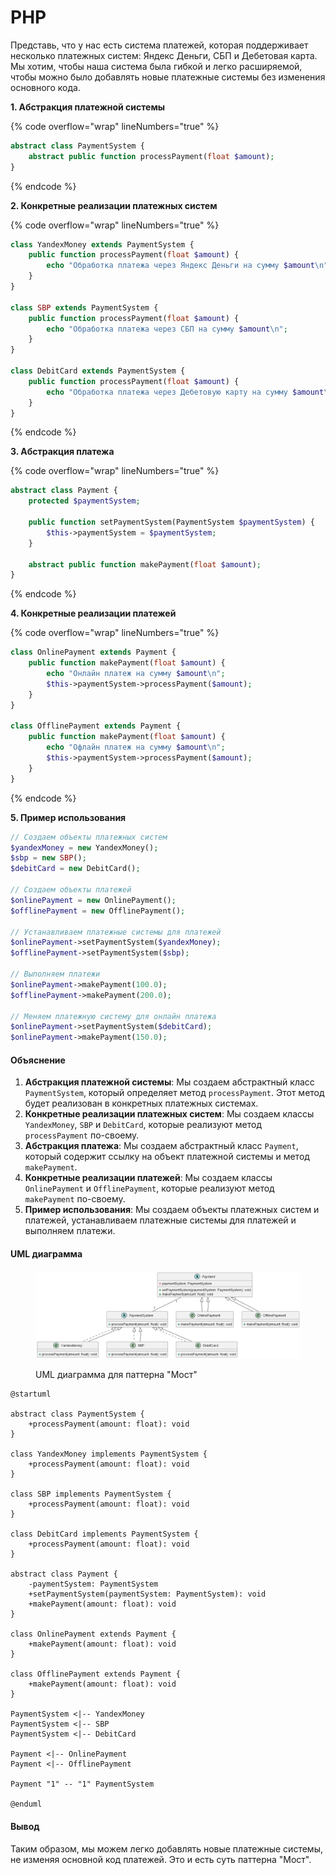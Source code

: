 # PHP

Представь, что у нас есть система платежей, которая поддерживает несколько платежных систем: Яндекс Деньги, СБП и Дебетовая карта. Мы хотим, чтобы наша система была гибкой и легко расширяемой, чтобы можно было добавлять новые платежные системы без изменения основного кода.

**1. Абстракция платежной системы**

{% code overflow="wrap" lineNumbers="true" %}
```php
abstract class PaymentSystem {
    abstract public function processPayment(float $amount);
}
```
{% endcode %}

**2. Конкретные реализации платежных систем**

{% code overflow="wrap" lineNumbers="true" %}
```php
class YandexMoney extends PaymentSystem {
    public function processPayment(float $amount) {
        echo "Обработка платежа через Яндекс Деньги на сумму $amount\n";
    }
}

class SBP extends PaymentSystem {
    public function processPayment(float $amount) {
        echo "Обработка платежа через СБП на сумму $amount\n";
    }
}

class DebitCard extends PaymentSystem {
    public function processPayment(float $amount) {
        echo "Обработка платежа через Дебетовую карту на сумму $amount\n";
    }
}
```
{% endcode %}

**3. Абстракция платежа**

{% code overflow="wrap" lineNumbers="true" %}
```php
abstract class Payment {
    protected $paymentSystem;

    public function setPaymentSystem(PaymentSystem $paymentSystem) {
        $this->paymentSystem = $paymentSystem;
    }

    abstract public function makePayment(float $amount);
}
```
{% endcode %}

**4. Конкретные реализации платежей**

{% code overflow="wrap" lineNumbers="true" %}
```php
class OnlinePayment extends Payment {
    public function makePayment(float $amount) {
        echo "Онлайн платеж на сумму $amount\n";
        $this->paymentSystem->processPayment($amount);
    }
}

class OfflinePayment extends Payment {
    public function makePayment(float $amount) {
        echo "Офлайн платеж на сумму $amount\n";
        $this->paymentSystem->processPayment($amount);
    }
}
```
{% endcode %}

**5. Пример использования**

```php
// Создаем объекты платежных систем
$yandexMoney = new YandexMoney();
$sbp = new SBP();
$debitCard = new DebitCard();

// Создаем объекты платежей
$onlinePayment = new OnlinePayment();
$offlinePayment = new OfflinePayment();

// Устанавливаем платежные системы для платежей
$onlinePayment->setPaymentSystem($yandexMoney);
$offlinePayment->setPaymentSystem($sbp);

// Выполняем платежи
$onlinePayment->makePayment(100.0);
$offlinePayment->makePayment(200.0);

// Меняем платежную систему для онлайн платежа
$onlinePayment->setPaymentSystem($debitCard);
$onlinePayment->makePayment(150.0);
```

#### Объяснение

1. **Абстракция платежной системы**: Мы создаем абстрактный класс `PaymentSystem`, который определяет метод `processPayment`. Этот метод будет реализован в конкретных платежных системах.
2. **Конкретные реализации платежных систем**: Мы создаем классы `YandexMoney`, `SBP` и `DebitCard`, которые реализуют метод `processPayment` по-своему.
3. **Абстракция платежа**: Мы создаем абстрактный класс `Payment`, который содержит ссылку на объект платежной системы и метод `makePayment`.
4. **Конкретные реализации платежей**: Мы создаем классы `OnlinePayment` и `OfflinePayment`, которые реализуют метод `makePayment` по-своему.
5. **Пример использования**: Мы создаем объекты платежных систем и платежей, устанавливаем платежные системы для платежей и выполняем платежи.

#### UML диаграмма

<figure><img src="../../../../../.gitbook/assets/image (1) (1) (1) (1) (1).png" alt=""><figcaption><p>UML диаграмма для паттерна "Мост"</p></figcaption></figure>

```plant-uml
@startuml

abstract class PaymentSystem {
    +processPayment(amount: float): void
}

class YandexMoney implements PaymentSystem {
    +processPayment(amount: float): void
}

class SBP implements PaymentSystem {
    +processPayment(amount: float): void
}

class DebitCard implements PaymentSystem {
    +processPayment(amount: float): void
}

abstract class Payment {
    -paymentSystem: PaymentSystem
    +setPaymentSystem(paymentSystem: PaymentSystem): void
    +makePayment(amount: float): void
}

class OnlinePayment extends Payment {
    +makePayment(amount: float): void
}

class OfflinePayment extends Payment {
    +makePayment(amount: float): void
}

PaymentSystem <|-- YandexMoney
PaymentSystem <|-- SBP
PaymentSystem <|-- DebitCard

Payment <|-- OnlinePayment
Payment <|-- OfflinePayment

Payment "1" -- "1" PaymentSystem

@enduml
```

#### Вывод

Таким образом, мы можем легко добавлять новые платежные системы, не изменяя основной код платежей. Это и есть суть паттерна "Мост".
